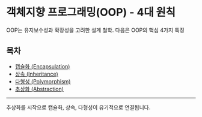 # 객체지향 프로그래밍(OOP) - 4대 원칙

OOP는 유지보수성과 확장성을 고려한 설계 철학. 다음은 OOP의 핵심 4가지 특징

##  목차
- [캡슐화 (Encapsulation)](./Encapsulation.md)
- [상속 (Inheritance)](./Inheritance.md)
- [다형성 (Polymorphism)](./Polymorphism.md)
- [추상화 (Abstraction)](./Abstraction.md)

---


추상화를 시작으로 캡슐화, 상속, 다형성이 유기적으로 연결됩니다.
